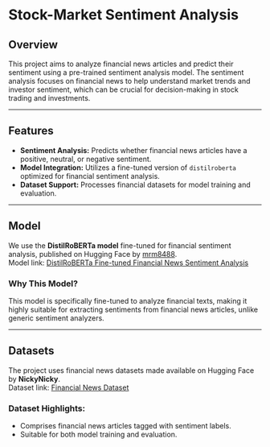 # Stock-Market Sentiment Analysis

## Overview
This project aims to analyze financial news articles and predict their sentiment using a pre-trained sentiment analysis model. The sentiment analysis focuses on financial news to help understand market trends and investor sentiment, which can be crucial for decision-making in stock trading and investments.

---

## Features
- **Sentiment Analysis:** Predicts whether financial news articles have a positive, neutral, or negative sentiment.
- **Model Integration:** Utilizes a fine-tuned version of `distilroberta` optimized for financial sentiment analysis.
- **Dataset Support:** Processes financial datasets for model training and evaluation.

---

## Model
We use the **DistilRoBERTa model** fine-tuned for financial sentiment analysis, published on Hugging Face by [mrm8488](https://huggingface.co/mrm8488).  
Model link: [DistilRoBERTa Fine-tuned Financial News Sentiment Analysis](https://huggingface.co/mrm8488/distilroberta-finetuned-financial-news-sentiment-analysis)

### Why This Model?
This model is specifically fine-tuned to analyze financial texts, making it highly suitable for extracting sentiments from financial news articles, unlike generic sentiment analyzers.

---

## Datasets
The project uses financial news datasets made available on Hugging Face by **NickyNicky**.  
Dataset link: [Financial News Dataset](https://huggingface.co/mrm8488/distilroberta-finetuned-financial-news-sentiment-analysis)

### Dataset Highlights:
- Comprises financial news articles tagged with sentiment labels.
- Suitable for both model training and evaluation.
